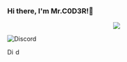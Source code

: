 
### Hi there, I'm Mr.C0D3R!🗿
<p align="center"> <img src="https://komarev.com/ghpvc/?username=devhokar-ops-cyber" /> </p>

![Discord](https://discord.c99.nl/widget/theme-3/725407103916703755.png)

<a href="https://discord.gg/XV859uRsKx">
  <img align="left" alt="Discord Server" width="16px" src="https://cdn.jsdelivr.net/npm/simple-icons@v3/icons/discord.svg" />
</a>
 <a href="https://github.com/devhokar">
  <img align="left" alt="devhokar Github's" width="16px" src="https://cdn.jsdelivr.net/npm/simple-icons@v3/icons/github.svg" />
</a>


